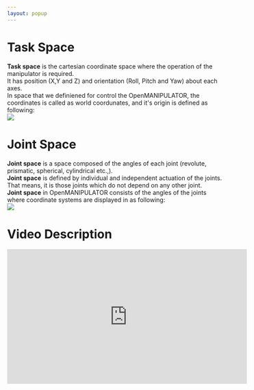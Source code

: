 ```yaml
---
layout: popup
---
```


# Task Space

**Task space** is the cartesian coordinate space where the operation of the manipulator is required.  
It has position (X,Y and Z) and orientation (Roll, Pitch and Yaw) about each axes.  
In space that we definiened for control the OpenMANIPULATOR, the coordinates is called as world coordunates, and it's origin is defined as following:  
![](/assets/images/platform/openmanipulator/open_manipulator_world.png)


# Joint Space

**Joint space** is a space composed of the angles of each joint (revolute, prismatic, spherical, cylindrical etc.,).  
**Joint space** is defined by individual and independent actuation of the joints.  
That means, it is those joints which do not depend on any other joint.  
**Joint space** in OpenMANIPULATOR consists of the angles of the joints where coordinate systems are displayed in as following:  
![](/assets/images/platform/openmanipulator/open_manipulator_joint_space.png)

# Video Description

<iframe width="560" height="315" src="https://www.youtube.com/embed/B2pnXtooKOg?start=67" frameborder="0" allow="accelerometer; autoplay; encrypted-media; gyroscope; picture-in-picture" allowfullscreen></iframe>
